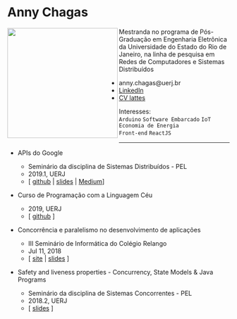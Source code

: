 # Anny Chagas

<img src="https://avatars2.githubusercontent.com/u/17753656?s=460&v=4" width="250" align="left" style="margin-bottom:20px;"/>

Mestranda no programa de Pós-Graduação em Engenharia Eletrônica da Universidade do Estado do Rio de Janeiro, na linha de pesquisa em Redes de Computadores e Sistemas Distribuídos

<ul style="margin:10px 0 10px 10px;">
  <li>anny.chagas@uerj.br</li>
  <li><a href="https://www.linkedin.com/in/anny-chagas/">LinkedIn</a></li>
  <li><a href="http://lattes.cnpq.br/5789034986947740">CV lattes</a></li>
</ul>

Interesses:  
`Arduino` `Software Embarcado` `IoT` `Economia de Energia`  
`Front-end` `ReactJS`

--------------------------------
- APIs do Google
  - Seminário da disciplina de Sistemas Distribuídos - PEL
  - 2019.1, UERJ
  - [ [github](https://github.com/AnnyCaroline/sd/tree/master/seminario) \| [slides](https://docs.google.com/presentation/d/1EQ9x9mH4yQfyzOjWqn9Ambo5TaUOcT94Y-DOWj6W3f8/edit?usp=sharing) \| [Medium](https://medium.com/@annycarolinegnr/using-google-vision-api-22d1fdb755d8?sk=65a801ccc670f8190ce0ccd589af8d27)]

- Curso de Programação com a Linguagem Céu
  - 2019, UERJ
  - [ [github](https://github.com/AnnyCaroline/ceu-curso) ]

- Concorrência e paralelismo no desenvolvimento de aplicações
  - III Seminário de Informática do Colégio Relango
  - Jul 11, 2018
  - [ [site](http://colegiorealengo.br/eventos/55-cr/eventos/eventos-2018/593-3_seminario_info.html) \| [slides](https://docs.google.com/presentation/d/1R9ILyFX71vsYd6m70kAjG7NUHVwM3v7utM4zUwogTQI/edit?usp=sharing) ]
  
- Safety and liveness properties - Concurrency, State Models & Java Programs
  - Seminário da disciplina de Sistemas Concorrentes - PEL
  - 2018.2, UERJ
  - [ [slides](https://docs.google.com/presentation/d/1bw1oEzp61Ofll9qB20mtmtWA5LNpMivMgArfWAaWfMo/edit?usp=sharing) ]
